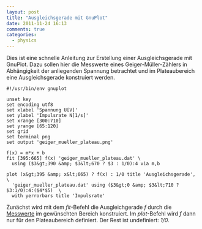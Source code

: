 ```yaml
---
layout: post
title: "Ausgleichsgerade mit GnuPlot"
date: 2011-11-24 16:13
comments: true
categories:
  - physics
---
```

Dies ist eine schnelle Anleitung zur Erstellung einer Ausgleichsgerade mit
GnuPlot. Dazu sollen hier die Messwerte eines Geiger-Müller-Zählers in Abhängigkeit
der anliegenden Spannung betrachtet und im Plateaubereich eine
Ausgleichsgerade konstruiert werden.

    #!/usr/bin/env gnuplot

    unset key
    set encoding utf8
    set xlabel 'Spannung U[V]'
    set ylabel 'Impulsrate N[1/s]'
    set xrange [300:710]
    set yrange [65:120]
    set grid
    set terminal png
    set output 'geiger_mueller_plateau.png'

    f(x) = m*x + b
    fit [395:665] f(x) 'geiger_mueller_plateau.dat' \
      using ($3&gt;390 &amp; $3&lt;670 ? $3 : 1/0):4 via m,b

    plot (x&gt;395 &amp; x&lt;665) ? f(x) : 1/0 title 'Ausgleichsgerade', \
      'geiger_mueller_plateau.dat' using ($3&gt;0 &amp; $3&lt;710 ? $3:1/0):4:($4*$5)  \
      with yerrorbars title 'Impulsrate'

Zunächst wird mit dem _fit_-Befehl die Ausgleichgerade _f_ durch die [Messwerte][messwerte] im
gewünschten Bereich konstruiert. Im _plot_-Befehl wird _f_ dann nur für den
Plateaubereich definiert. Der Rest ist undefiniert: _1/0_.

[messwerte]: /data/messwerte.dat

